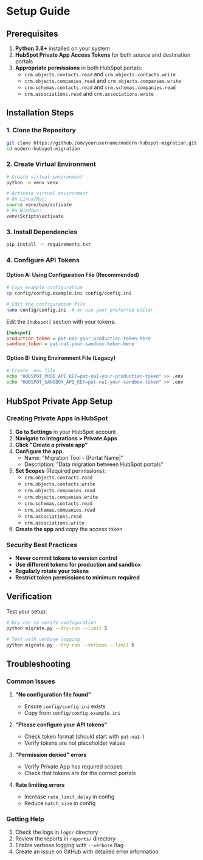 # Setup Guide

## Prerequisites

1. **Python 3.8+** installed on your system
2. **HubSpot Private App Access Tokens** for both source and destination portals
3. **Appropriate permissions** in both HubSpot portals:
   - `crm.objects.contacts.read` and `crm.objects.contacts.write`
   - `crm.objects.companies.read` and `crm.objects.companies.write`
   - `crm.schemas.contacts.read` and `crm.schemas.companies.read`
   - `crm.associations.read` and `crm.associations.write`

## Installation Steps

### 1. Clone the Repository
```bash
git clone https://github.com/yourusername/modern-hubspot-migration.git
cd modern-hubspot-migration
```

### 2. Create Virtual Environment
```bash
# Create virtual environment
python -m venv venv

# Activate virtual environment
# On Linux/Mac:
source venv/bin/activate
# On Windows:
venv\Scripts\activate
```

### 3. Install Dependencies
```bash
pip install -r requirements.txt
```

### 4. Configure API Tokens

#### Option A: Using Configuration File (Recommended)
```bash
# Copy example configuration
cp config/config.example.ini config/config.ini

# Edit the configuration file
nano config/config.ini  # or use your preferred editor
```

Edit the `[hubspot]` section with your tokens:
```ini
[hubspot]
production_token = pat-na1-your-production-token-here
sandbox_token = pat-na1-your-sandbox-token-here
```

#### Option B: Using Environment File (Legacy)
```bash
# Create .env file
echo "HUBSPOT_PROD_API_KEY=pat-na1-your-production-token" >> .env
echo "HUBSPOT_SANDBOX_API_KEY=pat-na1-your-sandbox-token" >> .env
```

## HubSpot Private App Setup

### Creating Private Apps in HubSpot

1. **Go to Settings** in your HubSpot account
2. **Navigate to Integrations > Private Apps**
3. **Click "Create a private app"**
4. **Configure the app:**
   - Name: "Migration Tool - [Portal Name]"
   - Description: "Data migration between HubSpot portals"
5. **Set Scopes** (Required permissions):
   - `crm.objects.contacts.read`
   - `crm.objects.contacts.write`
   - `crm.objects.companies.read`
   - `crm.objects.companies.write`
   - `crm.schemas.contacts.read`
   - `crm.schemas.companies.read`
   - `crm.associations.read`
   - `crm.associations.write`
6. **Create the app** and copy the access token

### Security Best Practices

- **Never commit tokens to version control**
- **Use different tokens for production and sandbox**
- **Regularly rotate your tokens**
- **Restrict token permissions to minimum required**

## Verification

Test your setup:
```bash
# Dry run to verify configuration
python migrate.py --dry-run --limit 5

# Test with verbose logging
python migrate.py --dry-run --verbose --limit 5
```

## Troubleshooting

### Common Issues

1. **"No configuration file found"**
   - Ensure `config/config.ini` exists
   - Copy from `config/config.example.ini`

2. **"Please configure your API tokens"**
   - Check token format (should start with `pat-na1-`)
   - Verify tokens are not placeholder values

3. **"Permission denied" errors**
   - Verify Private App has required scopes
   - Check that tokens are for the correct portals

4. **Rate limiting errors**
   - Increase `rate_limit_delay` in config
   - Reduce `batch_size` in config

### Getting Help

1. Check the logs in `logs/` directory
2. Review the reports in `reports/` directory
3. Enable verbose logging with `--verbose` flag
4. Create an issue on GitHub with detailed error information